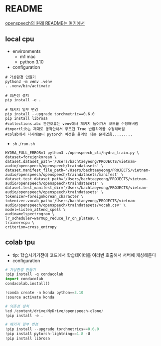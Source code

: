 # README
[openspeech의 원래 README는 여기에서](./README_origin.md)
  
## local cpu
- environments
  - m1 mac
  - python 3.10
- configuration
```shell
# 가상환경 만들기
python3 -m venv .venv
. .venv/bin/activate

# 의존성 설치
pip install -e .

# 패키지 일부 변경
pip install --upgrade torchmetric==0.6.0
pip install librosa
#collections.abc 관련오류는 venv에서 패키지 들어가서 코드를 수정해버림
#importlib는 제대로 동작안해서 무조건 True 반환하게끔 수정해버림
#colab에서 다시해보니 pytorch 버전을 올리면 되는 문제였음.........
```
- `sh./run.sh`
```shell
HYDRA_FULL_ERROR=1 python3 ./openspeech_cli/hydra_train.py \
dataset=foreignkorean \
dataset.dataset_path='/Users/bachtaeyeong/PROJECTS/vietnam-audio/openspeech/openspeech/traindatasets' \
dataset.manifest_file_path='/Users/bachtaeyeong/PROJECTS/vietnam-audio/openspeech/openspeech/traindatasets/manifest' \
dataset.test_dataset_path='/Users/bachtaeyeong/PROJECTS/vietnam-audio/openspeech/openspeech/traindatasets' \
dataset.test_manifest_dir='/Users/bachtaeyeong/PROJECTS/vietnam-audio/openspeech/openspeech/traindatasets' \
tokenizer=foreignkorean_character \
tokenizer.vocab_path='/Users/bachtaeyeong/PROJECTS/vietnam-audio/openspeech/openspeech/traindatasets/vocab.csv' \
model=listen_attend_spell \
audio=melspectrogram \
lr_scheduler=warmup_reduce_lr_on_plateau \
trainer=cpu \
criterion=cross_entropy
```

## colab tpu
- tip: 학습시키기전에 코드에서 학습데이터를 여러번 호출해서 서버에 캐싱해둔다
- configuration
```python
# 가상환경 만들기
!pip install -q condacolab
import condacolab
condacolab.install()

!conda create -n konda python==3.10
!source activate konda

# 의존성 설치
%cd /content/drive/MyDrive/openspeech-clone/
!pip install -e .

# 패키지 일부 변경
!pip install --upgrade torchmetrics==0.6.0
!pip install pytorch-lightning==1.8 -U
!pip install librosa
```